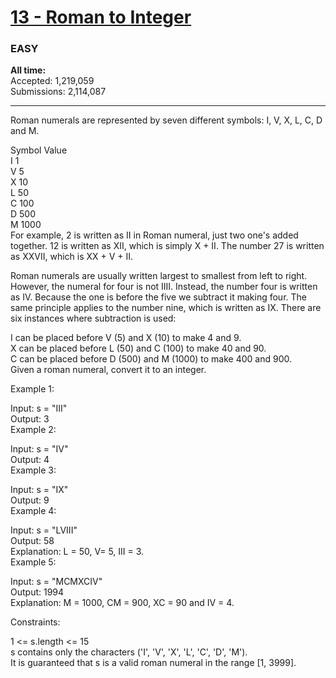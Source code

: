 # [13 - Roman to Integer](https://leetcode.com/problems/roman-to-integer/)    
### EASY    
    
**All time:**    
Accepted: 1,219,059     
Submissions: 2,114,087      
____________________    
    
Roman numerals are represented by seven different symbols: I, V, X, L, C, D and M.    
    
Symbol       Value    
I             1    
V             5    
X             10    
L             50    
C             100    
D             500    
M             1000    
For example, 2 is written as II in Roman numeral, just two one's added together. 12 is written as XII, which is simply X + II. The number 27 is written as XXVII, which is XX + V + II.    
    
Roman numerals are usually written largest to smallest from left to right. However, the numeral for four is not IIII. Instead, the number four is written as IV. Because the one is before the five we subtract it making four. The same principle applies to the number nine, which is written as IX. There are six instances where subtraction is used:    
    
I can be placed before V (5) and X (10) to make 4 and 9.     
X can be placed before L (50) and C (100) to make 40 and 90.     
C can be placed before D (500) and M (1000) to make 400 and 900.    
Given a roman numeral, convert it to an integer.    
    
     
    
Example 1:    
    
Input: s = "III"    
Output: 3    
Example 2:    
    
Input: s = "IV"    
Output: 4    
Example 3:    
    
Input: s = "IX"    
Output: 9    
Example 4:    
    
Input: s = "LVIII"    
Output: 58    
Explanation: L = 50, V= 5, III = 3.    
Example 5:    
    
Input: s = "MCMXCIV"    
Output: 1994    
Explanation: M = 1000, CM = 900, XC = 90 and IV = 4.    
     
    
Constraints:    
    
1 <= s.length <= 15    
s contains only the characters ('I', 'V', 'X', 'L', 'C', 'D', 'M').    
It is guaranteed that s is a valid roman numeral in the range [1, 3999].